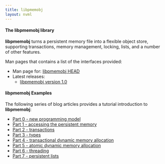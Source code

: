 ```yaml
---
title: libpmemobj
layout: nvml
---
```


#### The libpmemobj library

**libpmemobj** turns a persistent memory file into a
flexible object store, supporting transactions, memory
management, locking, lists, and a number of other features.

Man pages that contains a list of the interfaces provided:

* Man page for: [libpmemobj HEAD](master/libpmemobj.3.html)
* Latest releases:
   * [libpmemobj version 1.0](v1.0/libpmemobj.3.html)

#### libpmemobj Examples

The following series of blog articles provides a tutorial introduction
to **libpmemobj**:

* [Part 0 - new programming model](http://pmem.io/2015/06/12/pmem-model.html)
* [Part 1 - accessing the persistent memory](http://pmem.io/2015/06/13/accessing-pmem.html)
* [Part 2 - transactions](http://pmem.io/2015/06/15/transactions.html)
* [Part 3 - types](http://pmem.io/2015/06/16/types.html)
* [Part 4 - transactional dynamic memory allocation](http://pmem.io/2015/06/17/tx-alloc.html)
* [Part 5 - atomic dynamic memory allocation](http://pmem.io/2015/06/18/ntx-alloc.html)
* [Part 6 - threading](http://pmem.io/2015/06/18/threads.html)
* [Part 7 - persistent lists](http://pmem.io/2015/06/19/lists.html)
